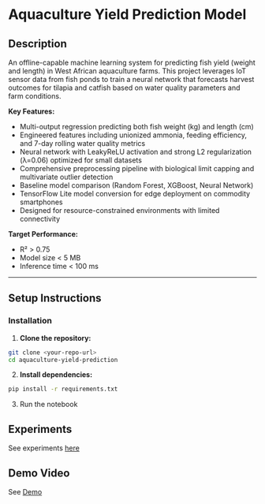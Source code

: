 # Aquaculture Yield Prediction Model

## Description

An offline-capable machine learning system for predicting fish yield (weight and length) in West African aquaculture farms. This project leverages IoT sensor data from fish ponds to train a neural network that forecasts harvest outcomes for tilapia and catfish based on water quality parameters and farm conditions.

**Key Features:**
- Multi-output regression predicting both fish weight (kg) and length (cm)
- Engineered features including unionized ammonia, feeding efficiency, and 7-day rolling water quality metrics
- Neural network with LeakyReLU activation and strong L2 regularization (λ=0.06) optimized for small datasets
- Comprehensive preprocessing pipeline with biological limit capping and multivariate outlier detection
- Baseline model comparison (Random Forest, XGBoost, Neural Network)
- TensorFlow Lite model conversion for edge deployment on commodity smartphones
- Designed for resource-constrained environments with limited connectivity

**Target Performance:**
- R² > 0.75
- Model size < 5 MB
- Inference time < 100 ms

---

## Setup Instructions

### Installation

1. **Clone the repository:**
```bash
git clone <your-repo-url>
cd aquaculture-yield-prediction
```

2. **Install dependencies:**

```bash
pip install -r requirements.txt
```

3. Run the notebook

## Experiments

See experiments [here](https://docs.google.com/spreadsheets/d/1LL3BGybGi0Q1_xEeG3FdHI6GLnZUlm73LbU0vpVgYu4/edit?usp=sharing)

## Demo Video
 See [Demo](https://drive.google.com/file/d/1d-dE00gt8Q6ug2yrMfZKhYecPTGEeUJt/view?usp=sharing)
